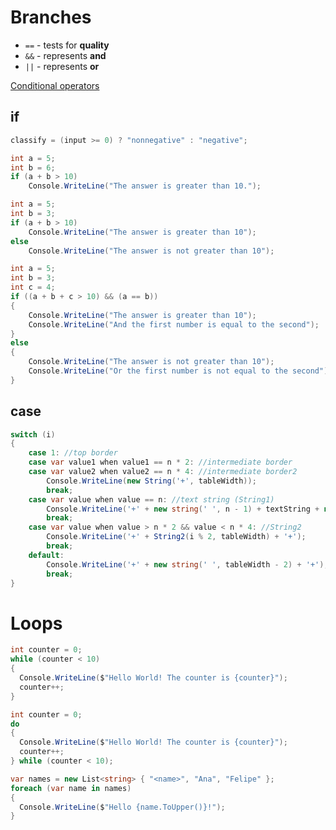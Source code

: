 # Branches
* `==` - tests for **quality**
* `&&` - represents **and**
* `||` - represents **or**

[Conditional operators](https://docs.microsoft.com/en-us/dotnet/csharp/language-reference/operators/conditional-operator)

## if
```C#
classify = (input >= 0) ? "nonnegative" : "negative";
```

```C#
int a = 5;
int b = 6;
if (a + b > 10)
    Console.WriteLine("The answer is greater than 10.");
```

```C#
int a = 5;
int b = 3;
if (a + b > 10)
    Console.WriteLine("The answer is greater than 10");
else
    Console.WriteLine("The answer is not greater than 10");
```

```C#
int a = 5;
int b = 3;
int c = 4;
if ((a + b + c > 10) && (a == b))
{
    Console.WriteLine("The answer is greater than 10");
    Console.WriteLine("And the first number is equal to the second");
}
else
{
    Console.WriteLine("The answer is not greater than 10");
    Console.WriteLine("Or the first number is not equal to the second");
}
```
## case
```C#
switch (i)
{
	case 1: //top border
	case var value1 when value1 == n * 2: //intermediate border
	case var value2 when value2 == n * 4: //intermediate border2
		Console.WriteLine(new String('+', tableWidth));
		break;
	case var value when value == n: //text string (String1)
		Console.WriteLine('+' + new string(' ', n - 1) + textString + new string(' ', n - 1) + '+');
		break;
	case var value when value > n * 2 && value < n * 4: //String2
		Console.WriteLine('+' + String2(i % 2, tableWidth) + '+');
		break;
	default:
		Console.WriteLine('+' + new string(' ', tableWidth - 2) + '+'); //blank strings (String1)
		break;
}
```

# Loops
```C#
int counter = 0;
while (counter < 10)
{
  Console.WriteLine($"Hello World! The counter is {counter}");
  counter++;
}
```
```C#
int counter = 0;
do
{
  Console.WriteLine($"Hello World! The counter is {counter}");
  counter++;
} while (counter < 10);
```
```C#
var names = new List<string> { "<name>", "Ana", "Felipe" };
foreach (var name in names)
{
  Console.WriteLine($"Hello {name.ToUpper()}!");
}
```
```C#
```